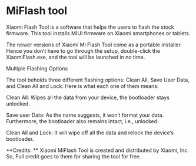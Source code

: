 # MiFlash tool 
Xiaomi Flash Tool is a software that helps the users to flash the stock firmware. This tool installs MIUI firmware on Xiaomi smartphones or tablets. 

The newer versions of Xiaomi Mi Flash Tool come as a portable installer. Hence you don’t have to go through the setup, double-click the XiaomiFlash.exe, and the tool will be launched in no time.

Multiple Flashing Options

The tool beholds three different flashing options: Clean All, Save User Data, and Clean All and Lock. Here is what each one of them means:

Clean All: Wipes all the data from your device, the bootloader stays unlocked.

Save user Data: As the name suggests, it won’t format your data. Furthermore, the bootloader also remains intact, i.e., unlocked.

Clean All and Lock: It will wipe off all the data and relock the device’s bootloader.

**Credits: ** Xiaomi MiFlash Tool is created and distributed by Xiaomi, Inc. So, Full credit goes to them for sharing the tool for free.
